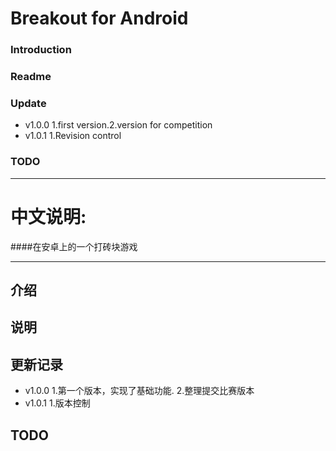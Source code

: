 Breakout for Android
==========================
### Introduction
### Readme
### Update
* v1.0.0 1.first version.2.version for competition
* v1.0.1 1.Revision control

### TODO
***
中文说明:
==========================

####在安卓上的一个打砖块游戏
***
## 介绍

## 说明
## 更新记录 
* v1.0.0 1.第一个版本，实现了基础功能. 2.整理提交比赛版本
* v1.0.1 1.版本控制

## TODO
